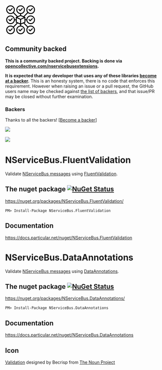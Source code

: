 ![Icon](https://raw.githubusercontent.com/NServiceBusExtensions/NServiceBus.Validation/master/icon.png)


<!--- StartOpenCollectiveBackers -->

## Community backed

**This is a community backed project. Backing is done via [opencollective.com/nservicebusextensions](https://opencollective.com/nservicebusextensions/).**

**It is expected that any developer that uses any of these libraries [become at a backer](https://opencollective.com/nservicebusextensions#contribute).** This is an honesty system, there is no code that enforces this requirement. However when raising an issue or a pull request, the GitHub users name may be checked against [the list of backers](https://github.com/NServiceBusExtensions/Home/blob/master/backers.md), and that issue/PR may be closed without further examination.


### Backers

Thanks to all the backers! [[Become a backer](https://opencollective.com/nservicebusextensions#contribute)]

<a href="https://opencollective.com/nservicebusextensions#contribute" target="_blank"><img src="https://opencollective.com/nservicebusextensions/tiers/backer.svg"></a>

[<img src="https://opencollective.com/nservicebusextensions/donate/button@2x.png?color=blue" width="200px">](https://opencollective.com/nservicebusextensions#contribute)

<!--- EndOpenCollectiveBackers -->


NServiceBus.FluentValidation
===========================

Validate [NServiceBus messages](https://docs.particular.net/nservicebus/) using [FluentValidation](https://github.com/JeremySkinner/FluentValidation).


## The nuget package  [![NuGet Status](http://img.shields.io/nuget/v/NServiceBus.FluentValidation.svg?style=flat)](https://www.nuget.org/packages/NServiceBus.FluentValidation/)

https://nuget.org/packages/NServiceBus.FluentValidation/

    PM> Install-Package NServiceBus.FluentValidation


## Documentation

https://docs.particular.net/nuget/NServiceBus.FluentValidation


NServiceBus.DataAnnotations
===========================

Validate [NServiceBus messages](https://docs.particular.net/nservicebus/) using [DataAnnotations](https://msdn.microsoft.com/en-us/library/system.componentmodel.dataannotations.aspx).


## The nuget package  [![NuGet Status](http://img.shields.io/nuget/v/NServiceBus.DataAnnotations.svg?style=flat)](https://www.nuget.org/packages/NServiceBus.DataAnnotations/)

https://nuget.org/packages/NServiceBus.DataAnnotations/

    PM> Install-Package NServiceBus.DataAnnotations


## Documentation

https://docs.particular.net/nuget/NServiceBus.DataAnnotations


## Icon

<a href="http://thenounproject.com/term/validation/1680887/" target="_blank">Validation</a> designed by Becrisp from <a href="http://thenounproject.com/" target="_blank">The Noun Project</a>


